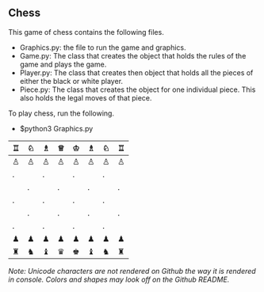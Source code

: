 ## Chess

This game of chess contains the following files.
 - Graphics.py: the file to run the game and graphics.
 - Game.py: The class that creates the object that holds the rules of the game and plays the game.
 - Player.py: The class that creates then object that holds all the pieces of either the black or white player.
 - Piece.py: The class that creates the object for one individual piece. This also holds the legal moves of that piece.

 To play chess, run the following.
  - $python3 Graphics.py

| ♖ | ♘ | ♗ | ♕ | ♔ | ♗ | ♘ | ♖ |
|---|---|---|---|---|---|---|---|
| ♙ | ♙ | ♙ | ♙ | ♙ | ♙ | ♙ | ♙ |
| . |   | . |   | . |   | . |   |
|   | . |   | . |   | . |   | . |
| . |   | . |   | . |   | . |   |
|   | . |   | . |   | . |   | . |
| . |   | . |   | . |   | . |   |
| ♟ | ♟ | ♟ | ♟ | ♟ | ♟ | ♟ | ♟ |
| ♜ | ♞ | ♝ | ♛ | ♚ | ♝ | ♞ | ♜ |

*Note: Unicode characters are not rendered on Github the way it is rendered in console. Colors and shapes may look off on the Github README.*